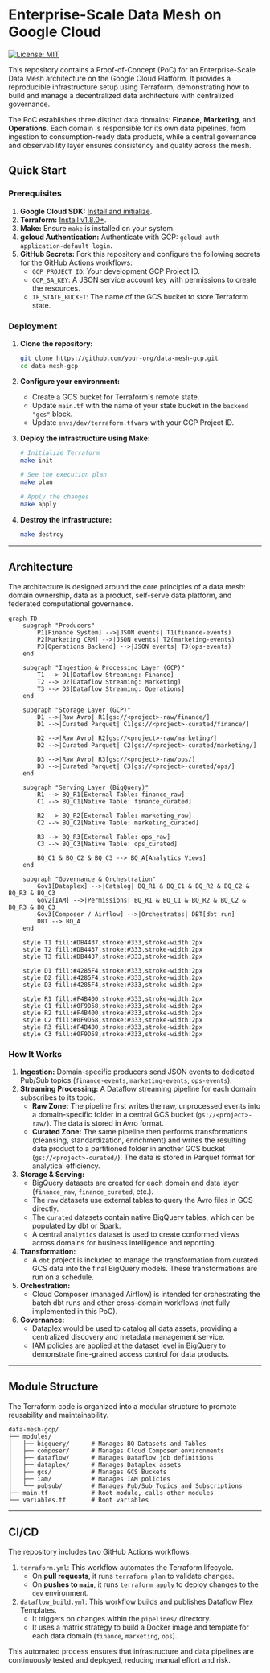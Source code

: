 # Enterprise-Scale Data Mesh on Google Cloud


[![License: MIT](https://img.shields.io/badge/License-MIT-yellow.svg)](https://opensource.org/licenses/MIT)

This repository contains a Proof-of-Concept (PoC) for an Enterprise-Scale Data Mesh architecture on the Google Cloud Platform. It provides a reproducible infrastructure setup using Terraform, demonstrating how to build and manage a decentralized data architecture with centralized governance.

The PoC establishes three distinct data domains: **Finance**, **Marketing**, and **Operations**. Each domain is responsible for its own data pipelines, from ingestion to consumption-ready data products, while a central governance and observability layer ensures consistency and quality across the mesh.

## Quick Start

### Prerequisites

1.  **Google Cloud SDK:** [Install and initialize](https://cloud.google.com/sdk/docs/install).
2.  **Terraform:** [Install v1.8.0+](https://learn.hashicorp.com/tutorials/terraform/install-cli).
3.  **Make:** Ensure `make` is installed on your system.
4.  **gcloud Authentication:** Authenticate with GCP: `gcloud auth application-default login`.
5.  **GitHub Secrets:** Fork this repository and configure the following secrets for the GitHub Actions workflows:
    *   `GCP_PROJECT_ID`: Your development GCP Project ID.
    *   `GCP_SA_KEY`: A JSON service account key with permissions to create the resources.
    *   `TF_STATE_BUCKET`: The name of the GCS bucket to store Terraform state.

### Deployment

1.  **Clone the repository:**
    ```sh
    git clone https://github.com/your-org/data-mesh-gcp.git
    cd data-mesh-gcp
    ```

2.  **Configure your environment:**
    *   Create a GCS bucket for Terraform's remote state.
    *   Update `main.tf` with the name of your state bucket in the `backend "gcs"` block.
    *   Update `envs/dev/terraform.tfvars` with your GCP Project ID.

3.  **Deploy the infrastructure using Make:**
    ```sh
    # Initialize Terraform
    make init

    # See the execution plan
    make plan

    # Apply the changes
    make apply
    ```

4.  **Destroy the infrastructure:**
    ```sh
    make destroy
    ```

---

## Architecture

The architecture is designed around the core principles of a data mesh: domain ownership, data as a product, self-serve data platform, and federated computational governance.

```mermaid
graph TD
    subgraph "Producers"
        P1[Finance System] -->|JSON events| T1(finance-events)
        P2[Marketing CRM] -->|JSON events| T2(marketing-events)
        P3[Operations Backend] -->|JSON events| T3(ops-events)
    end

    subgraph "Ingestion & Processing Layer (GCP)"
        T1 --> D1[Dataflow Streaming: Finance]
        T2 --> D2[Dataflow Streaming: Marketing]
        T3 --> D3[Dataflow Streaming: Operations]
    end

    subgraph "Storage Layer (GCP)"
        D1 -->|Raw Avro| R1[gs://<project>-raw/finance/]
        D1 -->|Curated Parquet| C1[gs://<project>-curated/finance/]

        D2 -->|Raw Avro| R2[gs://<project>-raw/marketing/]
        D2 -->|Curated Parquet| C2[gs://<project>-curated/marketing/]

        D3 -->|Raw Avro| R3[gs://<project>-raw/ops/]
        D3 -->|Curated Parquet| C3[gs://<project>-curated/ops/]
    end

    subgraph "Serving Layer (BigQuery)"
        R1 --> BQ_R1[External Table: finance_raw]
        C1 --> BQ_C1[Native Table: finance_curated]

        R2 --> BQ_R2[External Table: marketing_raw]
        C2 --> BQ_C2[Native Table: marketing_curated]

        R3 --> BQ_R3[External Table: ops_raw]
        C3 --> BQ_C3[Native Table: ops_curated]

        BQ_C1 & BQ_C2 & BQ_C3 --> BQ_A[Analytics Views]
    end

    subgraph "Governance & Orchestration"
        Gov1[Dataplex] -->|Catalog| BQ_R1 & BQ_C1 & BQ_R2 & BQ_C2 & BQ_R3 & BQ_C3
        Gov2[IAM] -->|Permissions| BQ_R1 & BQ_C1 & BQ_R2 & BQ_C2 & BQ_R3 & BQ_C3
        Gov3[Composer / Airflow] -->|Orchestrates| DBT[dbt run]
        DBT --> BQ_A
    end

    style T1 fill:#DB4437,stroke:#333,stroke-width:2px
    style T2 fill:#DB4437,stroke:#333,stroke-width:2px
    style T3 fill:#DB4437,stroke:#333,stroke-width:2px

    style D1 fill:#4285F4,stroke:#333,stroke-width:2px
    style D2 fill:#4285F4,stroke:#333,stroke-width:2px
    style D3 fill:#4285F4,stroke:#333,stroke-width:2px

    style R1 fill:#F4B400,stroke:#333,stroke-width:2px
    style C1 fill:#0F9D58,stroke:#333,stroke-width:2px
    style R2 fill:#F4B400,stroke:#333,stroke-width:2px
    style C2 fill:#0F9D58,stroke:#333,stroke-width:2px
    style R3 fill:#F4B400,stroke:#333,stroke-width:2px
    style C3 fill:#0F9D58,stroke:#333,stroke-width:2px
```

### How It Works

1.  **Ingestion:** Domain-specific producers send JSON events to dedicated Pub/Sub topics (`finance-events`, `marketing-events`, `ops-events`).
2.  **Streaming Processing:** A Dataflow streaming pipeline for each domain subscribes to its topic.
    *   **Raw Zone:** The pipeline first writes the raw, unprocessed events into a domain-specific folder in a central GCS bucket (`gs://<project>-raw/`). The data is stored in Avro format.
    *   **Curated Zone:** The same pipeline then performs transformations (cleansing, standardization, enrichment) and writes the resulting data product to a partitioned folder in another GCS bucket (`gs://<project>-curated/`). The data is stored in Parquet format for analytical efficiency.
3.  **Storage & Serving:**
    *   BigQuery datasets are created for each domain and data layer (`finance_raw`, `finance_curated`, etc.).
    *   The `raw` datasets use external tables to query the Avro files in GCS directly.
    *   The `curated` datasets contain native BigQuery tables, which can be populated by dbt or Spark.
    *   A central `analytics` dataset is used to create conformed views across domains for business intelligence and reporting.
4.  **Transformation:**
    *   A `dbt` project is included to manage the transformation from curated GCS data into the final BigQuery models. These transformations are run on a schedule.
5.  **Orchestration:**
    *   Cloud Composer (managed Airflow) is intended for orchestrating the batch dbt runs and other cross-domain workflows (not fully implemented in this PoC).
6.  **Governance:**
    *   Dataplex would be used to catalog all data assets, providing a centralized discovery and metadata management service.
    *   IAM policies are applied at the dataset level in BigQuery to demonstrate fine-grained access control for data products.

---

## Module Structure

The Terraform code is organized into a modular structure to promote reusability and maintainability.

```
data-mesh-gcp/
├── modules/
│   ├── bigquery/      # Manages BQ Datasets and Tables
│   ├── composer/      # Manages Cloud Composer environments
│   ├── dataflow/      # Manages Dataflow job definitions
│   ├── dataplex/      # Manages Dataplex assets
│   ├── gcs/           # Manages GCS Buckets
│   ├── iam/           # Manages IAM policies
│   └── pubsub/        # Manages Pub/Sub Topics and Subscriptions
├── main.tf            # Root module, calls other modules
└── variables.tf       # Root variables
```

---

## CI/CD

The repository includes two GitHub Actions workflows:

1.  `terraform.yml`: This workflow automates the Terraform lifecycle.
    *   On **pull requests**, it runs `terraform plan` to validate changes.
    *   On **pushes to `main`**, it runs `terraform apply` to deploy changes to the `dev` environment.
2.  `dataflow_build.yml`: This workflow builds and publishes Dataflow Flex Templates.
    *   It triggers on changes within the `pipelines/` directory.
    *   It uses a matrix strategy to build a Docker image and template for each data domain (`finance`, `marketing`, `ops`).

This automated process ensures that infrastructure and data pipelines are continuously tested and deployed, reducing manual effort and risk. 
